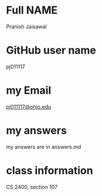 # Full NAME
Pranish Jaisawal
# GitHub user name 
pj011117
# my Email 
pj011117@ohio.edu
# my answers 
my answers are in answers.md
# class information 
CS 2400, section 107
